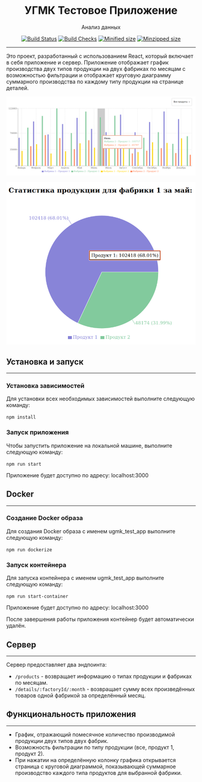 <h1 align="center">УГМК Тестовое Приложение</h1>


<div align="center">

Анализ данных


[![Build Status](https://badgen.net/github/status/kelektiv/node-cron?icon=github)](https://badgen.net/github/status/kelektiv/node-cron)
[![Build Checks](https://badgen.net/github/checks/kelektiv/node-cron?icon=github)](https://badgen.net/github/checks/kelektiv/node-cron)
[![Minified size](https://badgen.net/bundlephobia/min/cron)](https://badgen.net/bundlephobia/min/cron)
[![Minzipped size](https://badgen.net/bundlephobia/minzip/cron)](https://badgen.net/bundlephobia/minzip/cron)
 



</div>
<hr/>
Это проект, разработанный с использованием React, который включает в себя приложение и сервер. Приложение отображает график производства двух типов продукции на двух фабриках по месяцам с возможностью фильтрации и отображает круговую диаграмму суммарного производства по каждому типу продукции на странице деталей.

<div align="center">

![Пример картинки](images/main.png)

![Пример картинки](images/details.png)

</div>

## Установка и запуск
<hr/>

### Установка зависимостей

Для установки всех необходимых зависимостей выполните следующую команду:

`npm install`

### Запуск приложения

Чтобы запустить приложение на локальной машине, выполните следующую команду:

`npm run start`

Приложение будет доступно по адресу: localhost:3000

## Docker
<hr/>

### Создание Docker образа

Для создания Docker образа с именем ugmk_test_app выполните следующую команду:

`npm run dockerize`

### Запуск контейнера
Для запуска контейнера с именем ugmk_test_app выполните следующую команду:

`npm run start-container`

Приложение будет доступно по адресу: localhost:3000

После завершения работы приложения контейнер будет автоматически удалён.

## Сервер
<hr/>

Сервер предоставляет два эндпоинта:
- `/products` - возвращает информацию о типах продукции и фабриках по месяцам.
- `/details/:factoryId/:month` - возвращает сумму всех произведённых товаров одной фабрикой за определённый месяц.

## Функциональность приложения
<hr/>

- График, отражающий помесячное количество производимой продукции двух типов двух фабрик.
- Возможность фильтрации по типу продукции (все, продукт 1, продукт 2).
- При нажатии на определённую колонку графика открывается страница с круговой диаграммой, показывающей суммарное производство каждого типа продуктов для выбранной фабрики.
